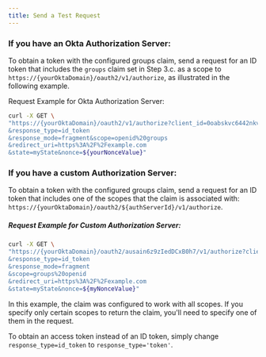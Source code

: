 ```yaml
---
title: Send a Test Request
---
```


### If you have an Okta Authorization Server:

To obtain a token with the configured groups claim, send a request for an ID token that includes the `groups` claim set in Step 3.c. as a scope to `https://{yourOktaDomain}/oauth2/v1/authorize`, as illustrated in the following example.

Request Example for Okta Authorization Server:

```bash
curl -X GET \
"https://{yourOktaDomain}/oauth2/v1/authorize?client_id=0oabskvc6442nkvQO0h7
&response_type=id_token
&response_mode=fragment&scope=openid%20groups
&redirect_uri=https%3A%2F%2Fexample.com
&state=myState&nonce=${yourNonceValue}"
```

### If you have a custom Authorization Server:

To obtain a token with the configured groups claim, send a request for an ID token that includes one of the scopes that the claim is associated with: `https://{yourOktaDomain}/oauth2/${authServerId}/v1/authorize`.

##### Request Example for Custom Authorization Server:

```bash
curl -X GET \
"https://{yourOktaDomain}/oauth2/ausain6z9zIedDCxB0h7/v1/authorize?client_id=0oabskvc6442nkvQO0h7
&response_type=id_token
&response_mode=fragment
&scope=groups%20openid
&redirect_uri=https%3A%2F%2Fexample.com
&state=myState&nonce=${myNonceValue}"
 ```

In this example, the claim was configured to work with all scopes. If you specify only certain scopes to return the claim, you'll need to specify one of them in the request.

To obtain an access token instead of an ID token, simply change `response_type=id_token` to `response_type='token'`.
